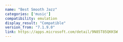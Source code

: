 ```yaml
---
name: "Best Smooth Jazz"
categories: ['music']
compatibility: emulation
display_result: "Compatible"
version_from: "7.1.9.0"
link: https://apps.microsoft.com/detail/9N85T85QKKSW
---
```

